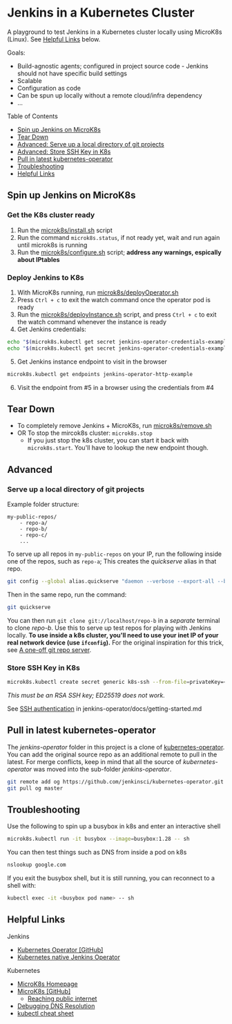 # Jenkins in a Kubernetes Cluster

A playground to test Jenkins in a Kubernetes cluster locally using MicroK8s (Linux).
See [Helpful Links](#Helpful-Links) below.

Goals:
- Build-agnostic agents; configured in project source code - Jenkins should not have specific build settings
- Scalable
- Configuration as code
- Can be spun up locally without a remote cloud/infra dependency
- ...

Table of Contents
- [Spin up Jenkins on MicroK8s](#Spin-up-Jenkins-on-MicroK8s)
- [Tear Down](#Tear-Down)
- [Advanced: Serve up a local directory of git projects](#Serve-up-a-local-directory-of-git-projects)
- [Advanced: Store SSH Key in K8s](#Store-SSH-Key-in-K8s)
- [Pull in latest kubernetes-operator](#Pull-in-latest-kubernetes-operator)
- [Troubleshooting](#Troubleshooting)
- [Helpful Links](#Helpful-Links)

## Spin up Jenkins on MicroK8s

### Get the K8s cluster ready

1. Run the [microk8s/install.sh](microk8s/install.sh) script
2. Run the command `microk8s.status`, if not ready yet, wait and run again until microk8s is running
3. Run the [microk8s/configure.sh](microk8s/configure.sh) script; **address any warnings, espically about IPtables**

### Deploy Jenkins to K8s

1. With MicroK8s running, run [microk8s/deployOperator.sh](microk8s/deployOperator.sh)
2. Press `Ctrl + c` to exit the watch command once the operator pod is ready
3. Run the [microk8s/deployInstance.sh](microk8s/deployInstance.sh) script, and press `Ctrl + c`
to exit the watch command whenever the instance is ready
4. Get Jenkins credentials:

```bash
echo "$(microk8s.kubectl get secret jenkins-operator-credentials-example -o 'jsonpath={.data.user}' | base64 -d)"
echo "$(microk8s.kubectl get secret jenkins-operator-credentials-example -o 'jsonpath={.data.password}' | base64 -d)"
```

5. Get Jenkins instance endpoint to visit in the browser

```bash
microk8s.kubectl get endpoints jenkins-operator-http-example
```

6. Visit the endpoint from #5 in a browser using the credentials from #4

## Tear Down

- To completely remove Jenkins + MicroK8s, run [microk8s/remove.sh](microk8s/remove.sh)
- OR To stop the mircok8s cluster: `microk8s.stop`
    - If you just stop the k8s cluster, you can start it back with
    `microk8s.start`. You'll have to lookup the new endpoint though.

## Advanced

### Serve up a local directory of git projects

Example folder structure:

```
my-public-repos/
    - repo-a/
    - repo-b/
    - repo-c/
    ...
```

To serve up all repos in `my-public-repos` on your IP, run the following inside one of the repos,
such as `repo-a`; This creates the _quickserve_ alias in that repo.

```bash
git config --global alias.quickserve "daemon --verbose --export-all --base-path=../ --reuseaddr"
```

Then in the same repo, run the command:

```bash
git quickserve
```

You can then run `git clone git://localhost/repo-b` in a _separate_ terminal to clone _repo-b_.
Use this to serve up test repos for playing with Jenkins locally.
**To use inside a k8s cluster, you'll need to use your inet IP of your real network device (use `ifconfig`).**
For the original inspiration for this trick, see
[A one-off git repo server](https://datagrok.org/git/git-serve/).

### Store SSH Key in K8s

```bash
microk8s.kubectl create secret generic k8s-ssh --from-file=privateKey=</path/to/.ssh/id_rsa> --from-literal=username=<your-username>
```
_This must be an RSA SSH key; ED25519 does not work._

See [SSH authentication](jenkins-operator/docs/getting-started.md#SSH-authentication)
in jenkins-operator/docs/getting-started.md

## Pull in latest kubernetes-operator

The _jenkins-operator_ folder in this project is a clone of
[kubernetes-operator](https://github.com/jenkinsci/kubernetes-operator).
You can add the original source repo as an additional remote to pull in the latest. For merge conflicts, keep in mind
that all the source of _kubernetes-operator_ was moved into the sub-folder _jenkins-operator_.

```bash
git remote add og https://github.com/jenkinsci/kubernetes-operator.git
git pull og master
```

## Troubleshooting

Use the following to spin up a busybox in k8s and enter an interactive shell
```bash
microk8s.kubectl run -it busybox --image=busybox:1.28 -- sh
```
You can then test things such as DNS from inside a pod on k8s
```bash
nslookup google.com
```

If you exit the busybox shell, but it is still running, you can reconnect
to a shell with:

```bash
kubectl exec -it <busybox pod name> -- sh
```

## Helpful Links

Jenkins
- [Kubernetes Operator [GitHub]](https://github.com/jenkinsci/kubernetes-operator)
- [Kubernetes native Jenkins Operator](https://medium.com/virtuslab/kubernetes-native-jenkins-operator-cbdfbbecf744)

Kubernetes
- [MicroK8s Homepage](https://microk8s.io/)
- [MicroK8s [GitHub]](https://github.com/ubuntu/microk8s)
    - [Reaching public internet](https://github.com/ubuntu/microk8s#my-pods-cant-reach-the-internet-or-each-other-but-my-microk8s-host-machine-can)
- [Debugging DNS Resolution](https://kubernetes.io/docs/tasks/administer-cluster/dns-debugging-resolution/)
- [kubectl cheat sheet](https://kubernetes.io/docs/reference/kubectl/cheatsheet/)